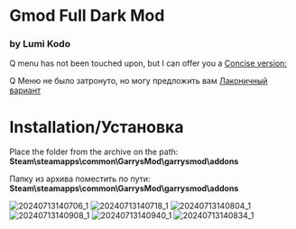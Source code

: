 # Gmod Full Dark Mod
### by Lumi Kodo
Q menu has not been touched upon, but I can offer you a [Сoncise version:](https://steamcommunity.com/sharedfiles/filedetails/?id=2788107396&searchtext=Dark+UI+Spawnmenu) 

Q Меню не было затронуто, но могу предложить вам [Лаконичный вариант](https://steamcommunity.com/sharedfiles/filedetails/?id=2788107396&searchtext=Dark+UI+Spawnmenu)

# Installation/Установка
Place the folder from the archive on the path: __Steam\steamapps\common\GarrysMod\garrysmod\addons__

Папку из архива поместить по пути: __Steam\steamapps\common\GarrysMod\garrysmod\addons__



![20240713140706_1](https://github.com/user-attachments/assets/4d3077f5-4d19-464b-9b3d-f66cc01e9337)
![20240713140718_1](https://github.com/user-attachments/assets/cb55b7a1-9f1f-415e-9324-21d4d23cb024)
![20240713140804_1](https://github.com/user-attachments/assets/6b85a4aa-4173-4bc1-a8f1-ef73fcd67ca9)
![20240713140908_1](https://github.com/user-attachments/assets/9fe2046c-40dd-42c6-a838-e5e0748bf69b)
![20240713140940_1](https://github.com/user-attachments/assets/5ba83cf7-c26a-44f7-b799-03b027bd4ffc)
![20240713140834_1](https://github.com/user-attachments/assets/76173079-bb29-46a3-89e8-aae6b4a6ebb0)
